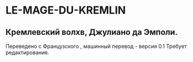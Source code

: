 # LE-MAGE-DU-KREMLIN
## Кремлевский волхв, Джулиано да Эмполи.
Переведено с Французского , машинный перевод - версия 0.1
Требует редактирования.
